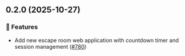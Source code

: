 ## 0.2.0 (2025-10-27)

### 🚀 Features

- Add new escape room web application with countdown timer and session management ([#780](https://github.com/vgijssel/setup/pull/780))